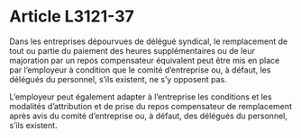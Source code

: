 # Article L3121-37

Dans les entreprises dépourvues de délégué syndical, le remplacement de tout ou partie du paiement des heures supplémentaires ou de leur majoration par un repos compensateur équivalent peut être mis en place par l’employeur à condition que le comité d’entreprise ou, à défaut, les délégués du personnel, s’ils existent, ne s’y opposent pas.

L’employeur peut également adapter à l’entreprise les conditions et les modalités d’attribution et de prise du repos compensateur de remplacement après avis du comité d’entreprise ou, à défaut, des délégués du personnel, s’ils existent.
